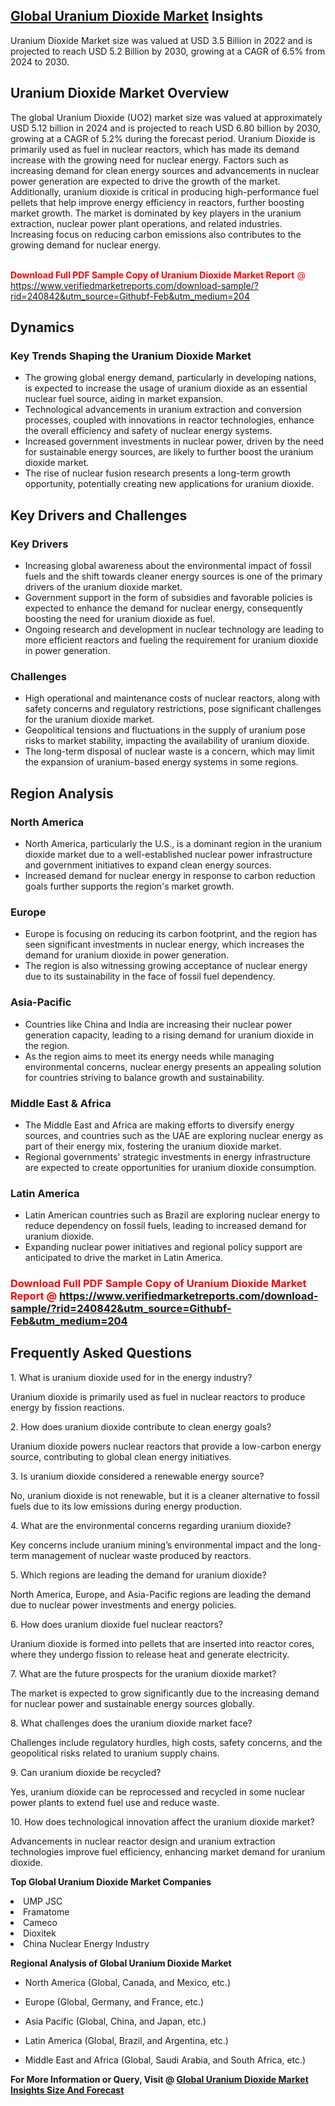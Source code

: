 <h2><a href="https://www.verifiedmarketreports.com/download-sample/?rid=240842&amp;utm_source=Githubf&amp;utm_medium=204" target="_blank">Global Uranium Dioxide Market</a> Insights</h2><p>Uranium Dioxide Market size was valued at USD 3.5 Billion in 2022 and is projected to reach USD 5.2 Billion by 2030, growing at a CAGR of 6.5% from 2024 to 2030.</p><p> <h2>Uranium Dioxide Market Overview</h2> <p>The global Uranium Dioxide (UO2) market size was valued at approximately USD 5.12 billion in 2024 and is projected to reach USD 6.80 billion by 2030, growing at a CAGR of 5.2% during the forecast period. Uranium Dioxide is primarily used as fuel in nuclear reactors, which has made its demand increase with the growing need for nuclear energy. Factors such as increasing demand for clean energy sources and advancements in nuclear power generation are expected to drive the growth of the market. Additionally, uranium dioxide is critical in producing high-performance fuel pellets that help improve energy efficiency in reactors, further boosting market growth. The market is dominated by key players in the uranium extraction, nuclear power plant operations, and related industries. Increasing focus on reducing carbon emissions also contributes to the growing demand for nuclear energy. <br><br><p><span class=""><span style="color: #ff0000;"><strong>Download Full PDF Sample Copy of Uranium Dioxide Market Report</strong> @ </span><a href="https://www.verifiedmarketreports.com/download-sample/?rid=240842&amp;utm_source=Githubf-Feb&amp;utm_medium=204" target="_blank">https://www.verifiedmarketreports.com/download-sample/?rid=240842&amp;utm_source=Githubf-Feb&amp;utm_medium=204</a></span></p></p> <h2>Dynamics</h2> <h3>Key Trends Shaping the Uranium Dioxide Market</h3> <ul> <li>The growing global energy demand, particularly in developing nations, is expected to increase the usage of uranium dioxide as an essential nuclear fuel source, aiding in market expansion.</li> <li>Technological advancements in uranium extraction and conversion processes, coupled with innovations in reactor technologies, enhance the overall efficiency and safety of nuclear energy systems.</li> <li>Increased government investments in nuclear power, driven by the need for sustainable energy sources, are likely to further boost the uranium dioxide market.</li> <li>The rise of nuclear fusion research presents a long-term growth opportunity, potentially creating new applications for uranium dioxide.</li> </ul> <h2>Key Drivers and Challenges</h2> <h3>Key Drivers</h3> <ul> <li>Increasing global awareness about the environmental impact of fossil fuels and the shift towards cleaner energy sources is one of the primary drivers of the uranium dioxide market.</li> <li>Government support in the form of subsidies and favorable policies is expected to enhance the demand for nuclear energy, consequently boosting the need for uranium dioxide as fuel.</li> <li>Ongoing research and development in nuclear technology are leading to more efficient reactors and fueling the requirement for uranium dioxide in power generation.</li> </ul> <h3>Challenges</h3> <ul> <li>High operational and maintenance costs of nuclear reactors, along with safety concerns and regulatory restrictions, pose significant challenges for the uranium dioxide market.</li> <li>Geopolitical tensions and fluctuations in the supply of uranium pose risks to market stability, impacting the availability of uranium dioxide.</li> <li>The long-term disposal of nuclear waste is a concern, which may limit the expansion of uranium-based energy systems in some regions.</li> </ul> <h2>Region Analysis</h2> <h3>North America</h3> <ul> <li>North America, particularly the U.S., is a dominant region in the uranium dioxide market due to a well-established nuclear power infrastructure and government initiatives to expand clean energy sources.</li> <li>Increased demand for nuclear energy in response to carbon reduction goals further supports the region's market growth.</li> </ul> <h3>Europe</h3> <ul> <li>Europe is focusing on reducing its carbon footprint, and the region has seen significant investments in nuclear energy, which increases the demand for uranium dioxide in power generation.</li> <li>The region is also witnessing growing acceptance of nuclear energy due to its sustainability in the face of fossil fuel dependency.</li> </ul> <h3>Asia-Pacific</h3> <ul> <li>Countries like China and India are increasing their nuclear power generation capacity, leading to a rising demand for uranium dioxide in the region.</li> <li>As the region aims to meet its energy needs while managing environmental concerns, nuclear energy presents an appealing solution for countries striving to balance growth and sustainability.</li> </ul> <h3>Middle East & Africa</h3> <ul> <li>The Middle East and Africa are making efforts to diversify energy sources, and countries such as the UAE are exploring nuclear energy as part of their energy mix, fostering the uranium dioxide market.</li> <li>Regional governments' strategic investments in energy infrastructure are expected to create opportunities for uranium dioxide consumption.</li> </ul> <h3>Latin America</h3> <ul> <li>Latin American countries such as Brazil are exploring nuclear energy to reduce dependency on fossil fuels, leading to increased demand for uranium dioxide.</li> <li>Expanding nuclear power initiatives and regional policy support are anticipated to drive the market in Latin America.</li> </ul> <h3><p><span class=""><span style="color: #ff0000;"><strong>Download Full PDF Sample Copy of Uranium Dioxide Market Report</strong> @ </span><a href="https://www.verifiedmarketreports.com/download-sample/?rid=240842&amp;utm_source=Githubf-Feb&amp;utm_medium=204" target="_blank">https://www.verifiedmarketreports.com/download-sample/?rid=240842&amp;utm_source=Githubf-Feb&amp;utm_medium=204</a></span></p></h3> <h2>Frequently Asked Questions</h2> <p>1. What is uranium dioxide used for in the energy industry?</p> <p>Uranium dioxide is primarily used as fuel in nuclear reactors to produce energy by fission reactions.</p> <p>2. How does uranium dioxide contribute to clean energy goals?</p> <p>Uranium dioxide powers nuclear reactors that provide a low-carbon energy source, contributing to global clean energy initiatives.</p> <p>3. Is uranium dioxide considered a renewable energy source?</p> <p>No, uranium dioxide is not renewable, but it is a cleaner alternative to fossil fuels due to its low emissions during energy production.</p> <p>4. What are the environmental concerns regarding uranium dioxide?</p> <p>Key concerns include uranium mining’s environmental impact and the long-term management of nuclear waste produced by reactors.</p> <p>5. Which regions are leading the demand for uranium dioxide?</p> <p>North America, Europe, and Asia-Pacific regions are leading the demand due to nuclear power investments and energy policies.</p> <p>6. How does uranium dioxide fuel nuclear reactors?</p> <p>Uranium dioxide is formed into pellets that are inserted into reactor cores, where they undergo fission to release heat and generate electricity.</p> <p>7. What are the future prospects for the uranium dioxide market?</p> <p>The market is expected to grow significantly due to the increasing demand for nuclear power and sustainable energy sources globally.</p> <p>8. What challenges does the uranium dioxide market face?</p> <p>Challenges include regulatory hurdles, high costs, safety concerns, and the geopolitical risks related to uranium supply chains.</p> <p>9. Can uranium dioxide be recycled?</p> <p>Yes, uranium dioxide can be reprocessed and recycled in some nuclear power plants to extend fuel use and reduce waste.</p> <p>10. How does technological innovation affect the uranium dioxide market?</p> <p>Advancements in nuclear reactor design and uranium extraction technologies improve fuel efficiency, enhancing market demand for uranium dioxide.</p> </p><p><strong>Top Global Uranium Dioxide Market Companies</strong></p><div data-test-id=""><p><li>UMP JSC</li><li> Framatome</li><li> Cameco</li><li> Dioxitek</li><li> China Nuclear Energy Industry</li></p><div><strong>Regional Analysis of&nbsp;Global Uranium Dioxide Market</strong></div><ul><li dir="ltr"><p dir="ltr">North America&nbsp;(Global, Canada, and Mexico, etc.)</p></li><li dir="ltr"><p dir="ltr">Europe (Global, Germany, and France, etc.)</p></li><li dir="ltr"><p dir="ltr">Asia Pacific&nbsp;(Global, China, and Japan, etc.)</p></li><li dir="ltr"><p dir="ltr">Latin America&nbsp;(Global, Brazil, and Argentina, etc.)</p></li><li dir="ltr">Middle East and Africa&nbsp;(Global, Saudi Arabia, and South Africa, etc.)</li></ul><p><strong>For More Information or Query, Visit @&nbsp;</strong><strong><a href="https://www.verifiedmarketreports.com/product/uranium-dioxide-market/?utm_source=Githubf&amp;utm_medium=204" target="_blank">Global Uranium Dioxide Market Insights Size And Forecast</a></strong></p></div>
